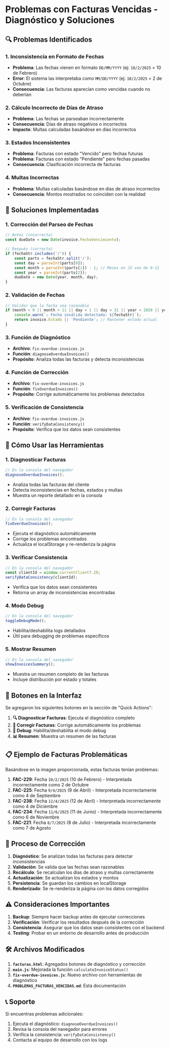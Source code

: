 # Problemas con Facturas Vencidas - Diagnóstico y Soluciones

## 🔍 Problemas Identificados

### 1. **Inconsistencia en Formato de Fechas**
- **Problema**: Las fechas vienen en formato `DD/MM/YYYY` (ej: `10/2/2025` = 10 de Febrero)
- **Error**: El sistema las interpretaba como `MM/DD/YYYY` (ej: `10/2/2025` = 2 de Octubre)
- **Consecuencia**: Las facturas aparecían como vencidas cuando no deberían

### 2. **Cálculo Incorrecto de Días de Atraso**
- **Problema**: Las fechas se parseaban incorrectamente
- **Consecuencia**: Días de atraso negativos o incorrectos
- **Impacto**: Multas calculadas basándose en días incorrectos

### 3. **Estados Inconsistentes**
- **Problema**: Facturas con estado "Vencido" pero fechas futuras
- **Problema**: Facturas con estado "Pendiente" pero fechas pasadas
- **Consecuencia**: Clasificación incorrecta de facturas

### 4. **Multas Incorrectas**
- **Problema**: Multas calculadas basándose en días de atraso incorrectos
- **Consecuencia**: Montos mostrados no coinciden con la realidad

## 🔧 Soluciones Implementadas

### 1. **Corrección del Parseo de Fechas**
```javascript
// Antes (incorrecto)
const dueDate = new Date(invoice.FechaVencimiento);

// Después (correcto)
if (fechaStr.includes('/')) {
    const parts = fechaStr.split('/');
    const day = parseInt(parts[0]);
    const month = parseInt(parts[1]) - 1; // Meses en JS van de 0-11
    const year = parseInt(parts[2]);
    dueDate = new Date(year, month, day);
}
```

### 2. **Validación de Fechas**
```javascript
// Validar que la fecha sea razonable
if (month < 0 || month > 11 || day < 1 || day > 31 || year < 2020 || year > 2030) {
    console.warn(`⚠️ Fecha inválida detectada: ${fechaStr}`);
    return invoice.Estado || 'Pendiente'; // Mantener estado actual
}
```

### 3. **Función de Diagnóstico**
- **Archivo**: `fix-overdue-invoices.js`
- **Función**: `diagnoseOverdueInvoices()`
- **Propósito**: Analiza todas las facturas y detecta inconsistencias

### 4. **Función de Corrección**
- **Archivo**: `fix-overdue-invoices.js`
- **Función**: `fixOverdueInvoices()`
- **Propósito**: Corrige automáticamente los problemas detectados

### 5. **Verificación de Consistencia**
- **Archivo**: `fix-overdue-invoices.js`
- **Función**: `verifyDataConsistency()`
- **Propósito**: Verifica que los datos sean consistentes

## 🚀 Cómo Usar las Herramientas

### 1. **Diagnosticar Facturas**
```javascript
// En la consola del navegador
diagnoseOverdueInvoices();
```
- Analiza todas las facturas del cliente
- Detecta inconsistencias en fechas, estados y multas
- Muestra un reporte detallado en la consola

### 2. **Corregir Facturas**
```javascript
// En la consola del navegador
fixOverdueInvoices();
```
- Ejecuta el diagnóstico automáticamente
- Corrige los problemas encontrados
- Actualiza el localStorage y re-renderiza la página

### 3. **Verificar Consistencia**
```javascript
// En la consola del navegador
const clientId = window.currentClient?.ID;
verifyDataConsistency(clientId);
```
- Verifica que los datos sean consistentes
- Retorna un array de inconsistencias encontradas

### 4. **Modo Debug**
```javascript
// En la consola del navegador
toggleDebugMode();
```
- Habilita/deshabilita logs detallados
- Útil para debugging de problemas específicos

### 5. **Mostrar Resumen**
```javascript
// En la consola del navegador
showInvoicesSummary();
```
- Muestra un resumen completo de las facturas
- Incluye distribución por estado y totales

## 🎯 Botones en la Interfaz

Se agregaron los siguientes botones en la sección de "Quick Actions":

1. **🔍 Diagnosticar Facturas**: Ejecuta el diagnóstico completo
2. **🔧 Corregir Facturas**: Corrige automáticamente los problemas
3. **🐛 Debug**: Habilita/deshabilita el modo debug
4. **📊 Resumen**: Muestra un resumen de las facturas

## 📋 Ejemplo de Facturas Problemáticas

Basándose en la imagen proporcionada, estas facturas tenían problemas:

1. **FAC-229**: Fecha `10/2/2025` (10 de Febrero) - Interpretada incorrectamente como 2 de Octubre
2. **FAC-225**: Fecha `9/4/2025` (9 de Abril) - Interpretada incorrectamente como 4 de Septiembre
3. **FAC-238**: Fecha `12/4/2025` (12 de Abril) - Interpretada incorrectamente como 4 de Diciembre
4. **FAC-234**: Fecha `11/6/2025` (11 de Junio) - Interpretada incorrectamente como 6 de Noviembre
5. **FAC-221**: Fecha `8/7/2025` (8 de Julio) - Interpretada incorrectamente como 7 de Agosto

## 🔄 Proceso de Corrección

1. **Diagnóstico**: Se analizan todas las facturas para detectar inconsistencias
2. **Validación**: Se valida que las fechas sean razonables
3. **Recálculo**: Se recalculan los días de atraso y multas correctamente
4. **Actualización**: Se actualizan los estados y montos
5. **Persistencia**: Se guardan los cambios en localStorage
6. **Renderizado**: Se re-renderiza la página con los datos corregidos

## ⚠️ Consideraciones Importantes

1. **Backup**: Siempre hacer backup antes de ejecutar correcciones
2. **Verificación**: Verificar los resultados después de la corrección
3. **Consistencia**: Asegurar que los datos sean consistentes con el backend
4. **Testing**: Probar en un entorno de desarrollo antes de producción

## 🛠️ Archivos Modificados

1. **`facturas.html`**: Agregados botones de diagnóstico y corrección
2. **`main.js`**: Mejorada la función `calculateInvoiceStatus()`
3. **`fix-overdue-invoices.js`**: Nuevo archivo con herramientas de diagnóstico
4. **`PROBLEMAS_FACTURAS_VENCIDAS.md`**: Esta documentación

## 📞 Soporte

Si encuentras problemas adicionales:

1. Ejecuta el diagnóstico: `diagnoseOverdueInvoices()`
2. Revisa la consola del navegador para errores
3. Verifica la consistencia: `verifyDataConsistency()`
4. Contacta al equipo de desarrollo con los logs 